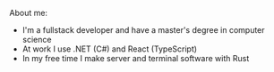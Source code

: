 About me:

- I'm a fullstack developer and have a master's degree in computer science
- At work I use .NET (C#) and React (TypeScript)
- In my free time I make server and terminal software with Rust
